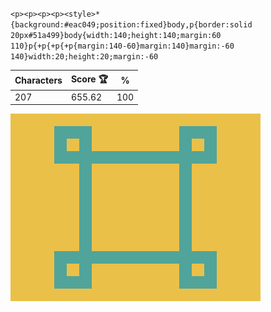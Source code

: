 `<p><p><p><p><style>*{background:#eac049;position:fixed}body,p{border:solid 20px#51a499}body{width:140;height:140;margin:60 110}p{+p{+p{+p{margin:140-60}margin:140}margin:-60 140}width:20;height:20;margin:-60`

| Characters | Score 🏆 | %   |
| ---------- | -------- | --- |
| 207        | 655.62   | 100 |

![](/2025/Mar2025/18/20250318.png)
